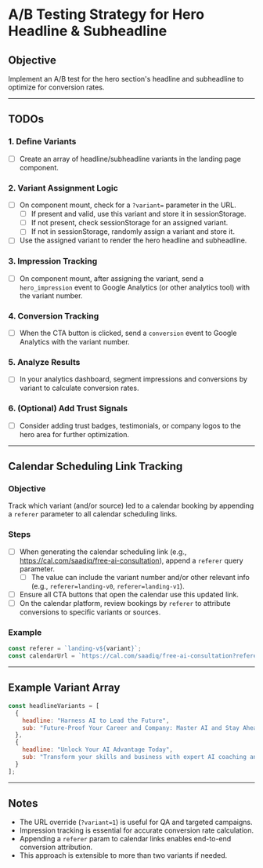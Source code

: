 # A/B Testing Strategy for Hero Headline & Subheadline

## Objective
Implement an A/B test for the hero section's headline and subheadline to optimize for conversion rates.

---

## TODOs

### 1. Define Variants
- [ ] Create an array of headline/subheadline variants in the landing page component.

### 2. Variant Assignment Logic
- [ ] On component mount, check for a `?variant=` parameter in the URL.
  - [ ] If present and valid, use this variant and store it in sessionStorage.
  - [ ] If not present, check sessionStorage for an assigned variant.
  - [ ] If not in sessionStorage, randomly assign a variant and store it.
- [ ] Use the assigned variant to render the hero headline and subheadline.

### 3. Impression Tracking
- [ ] On component mount, after assigning the variant, send a `hero_impression` event to Google Analytics (or other analytics tool) with the variant number.

### 4. Conversion Tracking
- [ ] When the CTA button is clicked, send a `conversion` event to Google Analytics with the variant number.

### 5. Analyze Results
- [ ] In your analytics dashboard, segment impressions and conversions by variant to calculate conversion rates.

### 6. (Optional) Add Trust Signals
- [ ] Consider adding trust badges, testimonials, or company logos to the hero area for further optimization.

---

## Calendar Scheduling Link Tracking

### Objective
Track which variant (and/or source) led to a calendar booking by appending a `referer` parameter to all calendar scheduling links.

### Steps
- [ ] When generating the calendar scheduling link (e.g., https://cal.com/saadiq/free-ai-consultation), append a `referer` query parameter.
  - [ ] The value can include the variant number and/or other relevant info (e.g., `referer=landing-v0`, `referer=landing-v1`).
- [ ] Ensure all CTA buttons that open the calendar use this updated link.
- [ ] On the calendar platform, review bookings by `referer` to attribute conversions to specific variants or sources.

### Example
```js
const referer = `landing-v${variant}`;
const calendarUrl = `https://cal.com/saadiq/free-ai-consultation?referer=${referer}`;
```

---

## Example Variant Array
```js
const headlineVariants = [
  {
    headline: "Harness AI to Lead the Future",
    sub: "Future-Proof Your Career and Company: Master AI and Stay Ahead of the Curve"
  },
  {
    headline: "Unlock Your AI Advantage Today",
    sub: "Transform your skills and business with expert AI coaching and workshops"
  }
];
```

---

## Notes
- The URL override (`?variant=1`) is useful for QA and targeted campaigns.
- Impression tracking is essential for accurate conversion rate calculation.
- Appending a `referer` param to calendar links enables end-to-end conversion attribution.
- This approach is extensible to more than two variants if needed. 